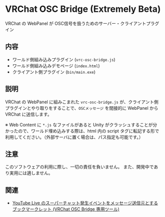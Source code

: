 # VRChat OSC Bridge (Extremely Beta)
VRChat の WebPanel が OSC信号を扱うためのサーバー・クライアントプラグイン

## 内容
 - ワールド側組み込みプラグイン (`vrc-osc-bridge.js`)
 - ワールド側組み込みデモページ (`index.html`) 
 - クライアント側プラグイン (`bin/main.exe`)

## 説明
VRChat の WebPanel に組みこまれた `vrc-osc-bridge.js` が、クライアント側プラグインとやり取りをすることで、`OSCメッセージ` を間接的に WebPanel から VRChat に送信します。

※ Web Content に `*.js` なファイルがあると Unity がクラッシュすることが分かったので、ワールド埋め込みする際は、html 内の script タグに転記する形で利用してください。（外部サーバに置く場合は、パス指定も可能です。）

## 注意
このソフトウェアの利用に際し、一切の責任を負いません。
また、開発中であり実用には適しません。

## 関連
 - [YouTube Live のスーパーチャット発生イベントをメッセージ送信元とするブックマークレット
 (VRChat OSC Bridge 専用ツール)](https://gist.github.com/yukimochi/c0f9b756188fefa6d01a89865446a740)